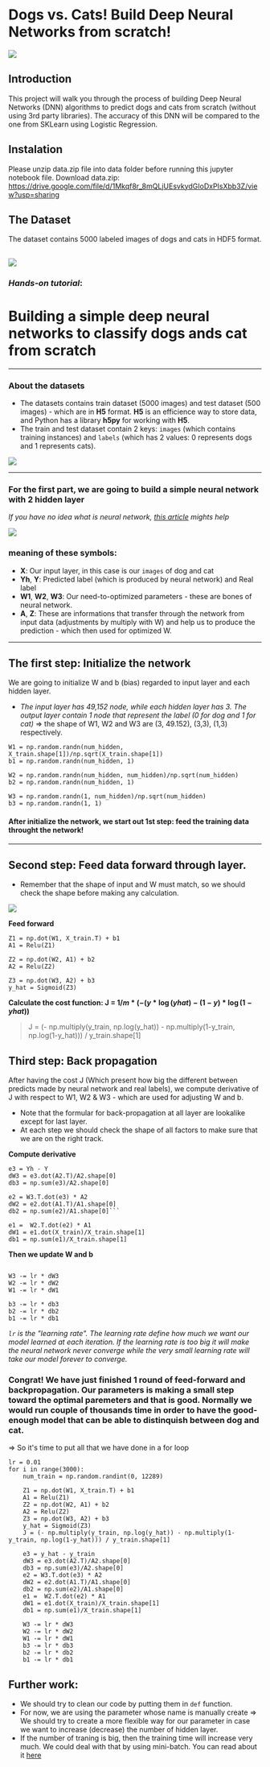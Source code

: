 # Dogs vs. Cats! Build Deep Neural Networks from scratch!

![](https://miro.medium.com/max/1500/1*36MELEhgZsPFuzlZvObnxA.gif)

## Introduction
This project will walk you through the process of building Deep Neural Networks (DNN) algorithms to predict dogs and cats from scratch (without using 3rd party libraries). The accuracy of this DNN will be compared to the one from SKLearn using Logistic Regression.


## Instalation
Please unzip data.zip file into data folder before running this jupyter notebook file.
Download data.zip: https://drive.google.com/file/d/1Mkqf8r_8mQLjUEsvkydGIoDxPIsXbb3Z/view?usp=sharing

## The Dataset
The dataset contains 5000 labeled images of dogs and cats in HDF5 format.



![](https://miro.medium.com/max/1500/1*36MELEhgZsPFuzlZvObnxA.gif)
----
### _Hands-on tutorial_: 

# Building a simple deep neural networks to classify dogs ands cat from scratch
----

### About the datasets

* The datasets contains train dataset (5000 images) and test dataset (500 images)  - which are in __H5__ format. __H5__ is an efficience way to store data, and Python has a library __h5py__ for working with __H5__.
* The train and test dataset contain 2 keys: `images` (which contains training instances) and `labels` (which has 2 values: 0 represents dogs and 1 represents cats).

![](https://scontent.fhan2-3.fna.fbcdn.net/v/t1.0-9/68587621_2334797396836942_7118842923717754880_n.jpg?_nc_cat=108&_nc_oc=AQlgOJJ7spaaYN4PQTE-QZBZ4fTKa6k7TIMYqErY-XoLNI313GAsv9oKP77GF_WekcI&_nc_ht=scontent.fhan2-3.fna&oh=e0fdbe54f1709564296a298d99c938c1&oe=5E118AC6)

----

### For the first part, we are going to build a simple neural network with 2 hidden layer
_If you have no idea what is neural network, [this article](https://www.techradar.com/news/what-is-a-neural-network) mights help_

![](https://scontent.fhan2-3.fna.fbcdn.net/v/t1.0-9/68657008_2334797366836945_8297018333513908224_n.jpg?_nc_cat=108&_nc_oc=AQmmlzAvMMimAaYhVmkDNYc0a73Da0cvQWlgbecDTRljZ-KuTbOQLT-qAAuNDztuXjs&_nc_ht=scontent.fhan2-3.fna&oh=0d5faf632840be9cf711d46cafb1e7f5&oe=5E12A59B)

### meaning of these symbols:
* __X__: Our input layer, in this case is our `images` of dog and cat
* __Yh__, __Y__: Predicted label (which is produced by neural network) and Real label
* __W1__, __W2__, __W3__: Our need-to-optimized parameters - these are bones of neural network.
* __A__, __Z__: These are informations that transfer through the network from input data (adjustments by multiply with W) and help us to produce the prediction - which then used for optimized W.
----

## The first step: Initialize the network
We are going to initialize W and b (bias) regarded to input layer and each hidden layer.
* _The input layer has 49,152 node, while each hidden layer has 3. The output layer contain 1 node that represent the label (0 for dog and 1 for cat)_ => the shape of W1, W2 and W3 are (3, 49.152), (3,3), (1,3) respectively.

```
W1 = np.random.randn(num_hidden, X_train.shape[1])/np.sqrt(X_train.shape[1])
b1 = np.random.randn(num_hidden, 1)

W2 = np.random.randn(num_hidden, num_hidden)/np.sqrt(num_hidden)
b2 = np.random.randn(num_hidden, 1)

W3 = np.random.randn(1, num_hidden)/np.sqrt(num_hidden)
b3 = np.random.randn(1, 1)
```

#### After initialize the network, we start out 1st step: feed the training data throught the network! 
----

## Second step: Feed data forward through layer.

* Remember that the shape of input and W must match, so we should check the shape before making any calculation.

![](https://scontent.fsgn2-2.fna.fbcdn.net/v/t1.0-9/68755490_2334797376836944_5889943932975972352_o.jpg?_nc_cat=102&_nc_oc=AQmdumJRVIeyxUm1_iraazG0lIBxV0NTC46QMWCkZKfQU-JYH4l-oQIwmqbxRwCjlNE&_nc_ht=scontent.fsgn2-2.fna&oh=f0154d2f35fa970746ff27ce8a80e7d0&oe=5DC822F5)

__Feed forward__

```
Z1 = np.dot(W1, X_train.T) + b1
A1 = Relu(Z1) 

Z2 = np.dot(W2, A1) + b2
A2 = Relu(Z2)

Z3 = np.dot(W3, A2) + b3
y_hat = Sigmoid(Z3)
```

__Calculate the cost function: J = $1/m*(-(y*\log(yhat) -(1-y)*\log(1-yhat))$__
>J = (- np.multiply(y_train, np.log(y_hat)) - np.multiply(1-y_train, np.log(1-y_hat))) / y_train.shape[1] 

## Third step: Back propagation
After having the cost J (Which present how big the different between predicts made by neural network and real labels), we compute derivative of J with respect to W1, W2 & W3 - which are used for adjusting W and b.
* Note that the formular for back-propagation at all layer are lookalike except for last layer.
* At each step we should check the shape of all factors to make sure that we are on the right track.

__Compute derivative__

```
e3 = Yh - Y
dW3 = e3.dot(A2.T)/A2.shape[0]
db3 = np.sum(e3)/A2.shape[0] 

e2 = W3.T.dot(e3) * A2
dW2 = e2.dot(A1.T)/A1.shape[0]
db2 = np.sum(e2)/A1.shape[0]```

e1 =  W2.T.dot(e2) * A1
dW1 = e1.dot(X_train)/X_train.shape[1]
db1 = np.sum(e1)/X_train.shape[1]
```

__Then we update W and b__

```lr = 0.001

W3 -= lr * dW3
W2 -= lr * dW2
W1 -= lr * dW1

b3 -= lr * db3
b2 -= lr * db2
b1 -= lr * db1
```

_`lr` is the "learning rate". The learning rate define how much we want our model learned at each iteration. If the learning rate is too big it will make the neural network never converge while the very small learning rate will take our model forever to converge._

### Congrat! We have just finished 1 round of feed-forward and backpropagation. Our parameters is making a small step toward the optimal paremeters and that is good. Normally we would run couple of thousands time in order to have the good-enough model that can be able to distinquish between dog and cat.

=> So it's time to put all that we have done in a for loop

```
lr = 0.01
for i in range(3000):
    num_train = np.random.randint(0, 12289)

    Z1 = np.dot(W1, X_train.T) + b1
    A1 = Relu(Z1)
    Z2 = np.dot(W2, A1) + b2
    A2 = Relu(Z2)
    Z3 = np.dot(W3, A2) + b3
    y_hat = Sigmoid(Z3)
    J = (- np.multiply(y_train, np.log(y_hat)) - np.multiply(1-y_train, np.log(1-y_hat))) / y_train.shape[1]

    e3 = y_hat - y_train
    dW3 = e3.dot(A2.T)/A2.shape[0]
    db3 = np.sum(e3)/A2.shape[0]
    e2 = W3.T.dot(e3) * A2
    dW2 = e2.dot(A1.T)/A1.shape[0]
    db2 = np.sum(e2)/A1.shape[0]
    e1 =  W2.T.dot(e2) * A1
    dW1 = e1.dot(X_train)/X_train.shape[1]
    db1 = np.sum(e1)/X_train.shape[1]

    W3 -= lr * dW3
    W2 -= lr * dW2
    W1 -= lr * dW1
    b3 -= lr * db3
    b2 -= lr * db2
    b1 -= lr * db1
```

## Further work:
- We should try to clean our code by putting them in `def` function.
- For now, we are using the parameter whose name is manually create => We should try to create a more flexible way for our parameter in case we want to increase (decrease) the number of hidden layer.
- If the number of traning is big, then the training time will increase very much. We could deal with that by using mini-batch. You can read about it [here](https://machinelearningmastery.com/gentle-introduction-mini-batch-gradient-descent-configure-batch-size/)